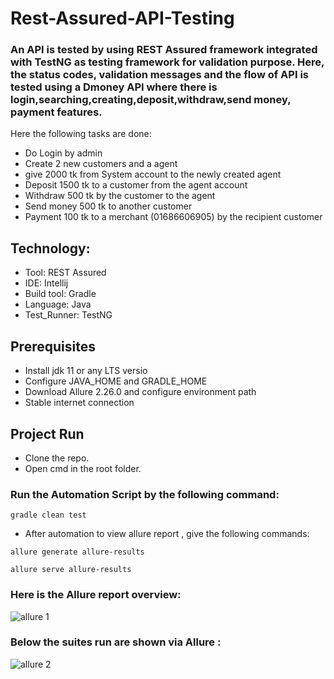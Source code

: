 # Rest-Assured-API-Testing
### An API is tested by using REST Assured framework integrated with TestNG as testing framework for validation purpose. Here, the status codes, validation messages and the flow of API is tested using a Dmoney API where there is login,searching,creating,deposit,withdraw,send money, payment features.

Here the following tasks are done:
- Do Login by admin
- Create 2 new customers and a agent
- give 2000 tk from System account to the newly created agent
- Deposit 1500 tk to a customer from the agent account
- Withdraw 500 tk by the customer to the agent
- Send money 500 tk to another customer
- Payment 100 tk to a merchant (01686606905) by the recipient customer

## Technology:
- Tool: REST Assured
- IDE: Intellij
- Build tool: Gradle
- Language: Java
- Test_Runner: TestNG

## Prerequisites
- Install jdk 11 or any LTS versio
- Configure JAVA_HOME and GRADLE_HOME
- Download Allure 2.26.0 and configure environment path
- Stable internet connection

## Project Run
- Clone the repo.
- Open cmd in the root folder.

### Run the Automation Script by the following command:
``` gradle clean test ```
- After automation to view allure report , give the following commands:
  
``` allure generate allure-results ```

``` allure serve allure-results ```
### Here is the Allure report overview:
![allure 1](https://github.com/Amit23-10/Rest-Assured-API-Testing/assets/74063361/a59de835-e6d6-484b-8bc0-2742ad432974)

### Below the suites run are shown via Allure :
![allure 2](https://github.com/Amit23-10/Rest-Assured-API-Testing/assets/74063361/f6588c65-791b-4fa9-a1cb-da3a926115f9)


